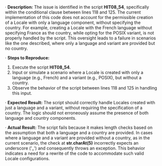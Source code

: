 ﻿·  **Description:** The issue is identified in the script **HIT08\_54**, specifically within the conditional clause between lines 118 and 125. The current implementation of this code does not account for the permissible creation of a Locale with only a language component, without specifying the country. For example, creating a Locale with the French language without specifying France as the country, while opting for the POSIX variant, is not properly handled by the script. This oversight leads to a failure in scenarios like the one described, where only a language and variant are provided but no country.

·  **Steps to Reproduce:**

1. Execute the script **HIT08\_54**.
1. Input or simulate a scenario where a Locale is created with only a language (e.g., French) and a variant (e.g., POSIX), but without a country.
1. Observe the behavior of the script between lines 118 and 125 in handling this input.

·  **Expected Result:** The script should correctly handle Locales created with just a language and a variant, without requiring the specification of a country. The logic should not erroneously assume the presence of both language and country components.

·  **Actual Result:** The script fails because it makes length checks based on the assumption that both a language and a country are provided. In cases where a language and a variant are provided without a country, as in the current scenario, the check at **str.charAt(5)** incorrectly expects an underscore ('\_') and consequently throws an exception. This behavior indicates a need for a rewrite of the code to accommodate such valid Locale configurations.

